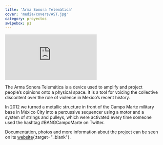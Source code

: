```yaml
---
title: 'Arma Sonora Telemática'
cover: 'media/covers/AST.jpg'
category: proyectos
swipebox: p1
---
```

<div class="video-wrapper video-wrapper-16x9">
  <iframe src="https://player.vimeo.com/video/46611303?byline=0&amp;portrait=0" frameborder="0" allowfullscreen="allowfullscreen"></iframe>
</div>

The Arma Sonora Telemática is a device used to amplify and project people’s opinions onto a physical space. It is a tool for voicing the collective discontent over the role of violence in Mexico’s recent history.

In 2012 we turned a metallic structure in front of the Campo Marte military base in México City into a percussive sequencer using a motor and a system of strings and pulleys, which were activated every time someone used the hashtag #BANGCampoMarte on Twitter.

Documentation, photos and more information about the project can be seen on its [website](http://astrovandalistas.cc/ast/){:target="_blank"}.
